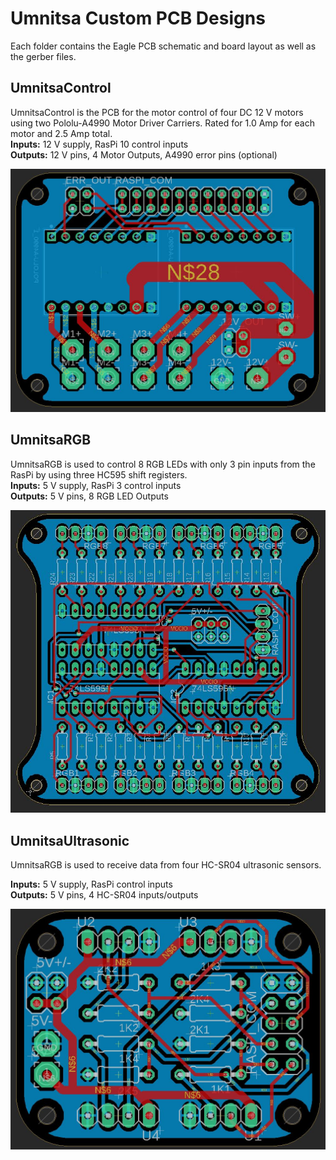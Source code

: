 # Umnitsa Custom PCB Designs
Each folder contains the Eagle PCB schematic and board layout as well as the gerber files.

## UmnitsaControl
UmnitsaControl is the PCB for the motor control of four DC 12 V motors using two
Pololu-A4990 Motor Driver Carriers. Rated for 1.0 Amp for each motor and 2.5 Amp total.  
**Inputs:** 12 V supply, RasPi 10 control inputs  
**Outputs:** 12 V pins, 4 Motor Outputs, A4990 error pins (optional)  

![umnitsacontrol](docs/img/UmnitsaControl.JPG "UmnitsaControl Board Layout")

## UmnitsaRGB
UmnitsaRGB is used to control 8 RGB LEDs with only 3 pin inputs from the RasPi by using
three HC595 shift registers.  
**Inputs:** 5 V supply, RasPi 3 control inputs  
**Outputs:** 5 V pins, 8 RGB LED Outputs  

![umnitsargb](docs/img/UmnitsaRGB.JPG "UmnitsaRGB Board Layout")

## UmnitsaUltrasonic
UmnitsaRGB is used to receive data from four HC-SR04 ultrasonic sensors.  

**Inputs:** 5 V supply, RasPi control inputs  
**Outputs:** 5 V pins, 4 HC-SR04 inputs/outputs  

![umnitsargb](docs/img/UmnitsaUltrasonic.JPG "UmnitsaUltrasonic Board Layout")

